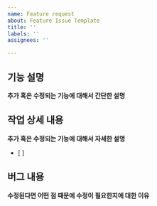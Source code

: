 ```yaml
---
name: Feature request
about: Feature Issue Template
title: ''
labels: ''
assignees: ''

---
```


## 기능 설명
**추가 혹은 수정되는 기능에 대해서 간단한 설명**
> 

## 작업 상세 내용
**추가 혹은 수정되는 기능에 대해서 자세한 설명**
- [ ] 

## 버그 내용
**수정된다면 어떤 점 때문에 수정이 필요한지에 대한 이유**
> 